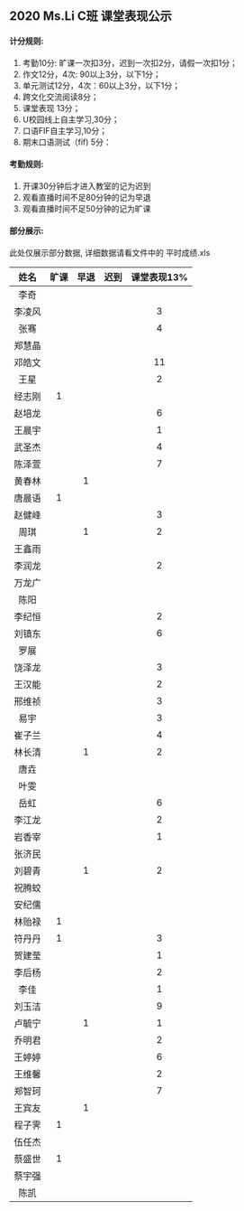## 2020 Ms.Li C班 课堂表现公示



#### 计分规则:

1. 考勤10分: 旷课一次扣3分，迟到一次扣2分，请假一次扣1分；     
2. 作文12分，4次:  90以上3分，以下1分；
3. 单元测试12分，4次：60以上3分，以下1分；       
4. 跨文化交流阅读8分；     
5. 课堂表现 13分；         
6. U校园线上自主学习,30分；                      
7. 口语FIF自主学习,10分；   
8. 期末口语测试（fif) 5分：



#### 考勤规则:

1. 开课30分钟后才进入教室的记为迟到
2. 观看直播时间不足80分钟的记为早退
3. 观看直播时间不足50分钟的记为旷课

#### 部分展示:

此处仅展示部分数据, 详细数据请看文件中的 平时成绩.xls

|  姓名  | 旷课 | 早退 | 迟到 | 课堂表现13% |
| :----: | :--: | :--: | :--: | :---------: |
|  李奇  |      |      |      |             |
| 李凌风 |      |      |      |      3      |
|  张骞  |      |      |      |      4      |
| 郑慧晶 |      |      |      |             |
| 邓皓文 |      |      |      |     11      |
|  王星  |      |      |      |      2      |
| 经志刚 |  1   |      |      |             |
| 赵培龙 |      |      |      |      6      |
| 王晨宇 |      |      |      |      1      |
| 武圣杰 |      |      |      |      4      |
| 陈泽萱 |      |      |      |      7      |
| 黄春林 |      |  1   |      |             |
| 唐晨语 |  1   |      |      |             |
| 赵健峰 |      |      |      |      3      |
|  周琪  |      |  1   |      |      2      |
| 王鑫雨 |      |      |      |             |
| 李润龙 |      |      |      |      2      |
| 万龙广 |      |      |      |             |
|  陈阳  |      |      |      |             |
| 李纪恒 |      |      |      |      2      |
| 刘镇东 |      |      |      |      6      |
|  罗展  |      |      |      |             |
| 饶泽龙 |      |      |      |      3      |
| 王汉能 |      |      |      |      2      |
| 邢维祯 |      |      |      |      3      |
|  易宇  |      |      |      |      3      |
| 崔子兰 |      |      |      |      4      |
| 林长清 |      |  1   |      |      2      |
|  唐垚  |      |      |      |             |
|  叶雯  |      |      |      |             |
|  岳虹  |      |      |      |      6      |
| 李江龙 |      |      |      |      2      |
| 岩香宰 |      |      |      |      1      |
| 张济民 |      |      |      |             |
| 刘碧青 |      |  1   |      |      2      |
| 祝腾蛟 |      |      |      |             |
| 安纪儒 |      |      |      |             |
| 林贻禄 |  1   |      |      |             |
| 符丹丹 |  1   |      |      |      3      |
| 贺建莹 |      |      |      |      1      |
| 李后杨 |      |      |      |      2      |
|  李佳  |      |      |      |      1      |
| 刘玉洁 |      |      |      |      9      |
| 卢毓宁 |      |  1   |      |      1      |
| 乔明君 |      |      |      |      2      |
| 王婷婷 |      |      |      |      6      |
| 王维馨 |      |      |      |      2      |
| 郑智珂 |      |      |      |      7      |
| 王宾友 |      |  1   |      |             |
| 程子霁 |  1   |      |      |             |
| 伍任杰 |      |      |      |             |
| 蔡盛世 |  1   |      |      |             |
| 蔡宇强 |      |      |      |             |
|  陈凯  |      |      |      |             |